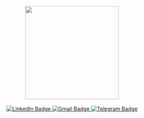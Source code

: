 <div id="header" align="center">
  <img src="https://media.giphy.com/media/i1JHRZSXO9LZZDHqii/giphy.gif" width="250"/>
</div>
<br>
<div id="badges" align="center">
  <a href="https://www.linkedin.com/in/maxim-lugovsky-622696230/">
    <img src="https://img.shields.io/badge/LinkedIn-blue?style=for-the-badge&logo=linkedin&logoColor=white" alt="LinkedIn Badge"/>
  </a>
  <a href="mailto:maxim.lugovsky@gmail.com">
    <img src="https://img.shields.io/badge/Gmail-red?style=for-the-badge&logo=gmail&logoColor=white" alt="Gmail Badge"/>
  </a>
  <a href="https://t.me/mxm_lugas">
    <img src="https://img.shields.io/badge/Telegram-blue?style=for-the-badge&logo=telegram&logoColor=blue" alt="Telegram Badge"/>
  </a>
</div>
<div id="badges" align="center">
    <img src="https://komarev.com/ghpvc/?username=MaxLugas&style=flat-square&color=blue" alt=""/>
</div>
